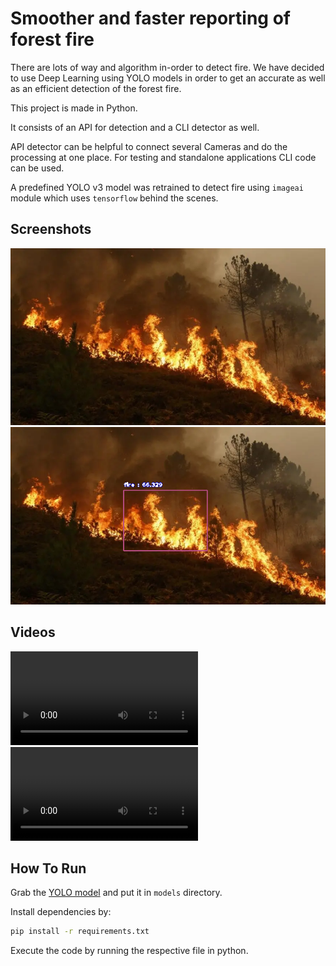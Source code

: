 # Smoother and faster reporting of forest fire

There are lots of way and algorithm in-order to detect fire. We have decided to use Deep Learning using YOLO models in order to get an accurate as well as an efficient detection of the forest fire.

This project is made in Python.

It consists of an API for detection and a CLI detector as well.

API detector can be helpful to connect several Cameras and do the processing at one place.
For testing and standalone applications CLI code can be used.

A predefined YOLO v3 model was retrained to detect fire using `imageai` module which uses `tensorflow` behind the scenes.

## Screenshots

![Test Image](https://github.com/bishal116/FireDetection/blob/main/tests/image/test.jpg)
![Processed Image](https://github.com/bishal116/FireDetection/blob/main/tests/image/test-processed.png)

## Videos

![Test Video](https://github.com/bishal116/FireDetection/blob/main/tests/video/video.mp4)
![Processed Video](https://github.com/bishal116/FireDetection/blob/main/tests/video/video-processed.avi)

## How To Run

Grab the [YOLO model](https://drive.google.com/file/d/1RxenEpYeJKwjUitkfQ7wQQm2JtnD7Jqi/view?usp=sharing) and put it in `models` directory.  

Install dependencies by:  

```bash
pip install -r requirements.txt
```

Execute the code by running the respective file in python.
